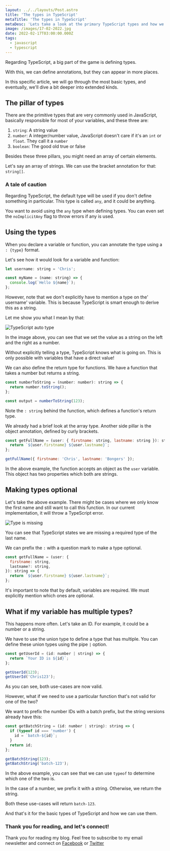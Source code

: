 ```yaml
---
layout: ../../layouts/Post.astro
title: 'The types in TypeScript'
metaTitle: 'The types in TypeScript'
metaDesc: 'Lets take a look at the primary TypeScript types and how we can use them.'
image: /images/17-02-2022.jpg
date: 2022-02-17T03:00:00.000Z
tags:
  - javascript
  - typescript
---
```


Regarding TypeScript, a big part of the game is defining types.

With this, we can define annotations, but they can appear in more places.

In this specific article, we will go through the most basic types, and eventually, we'll dive a bit deeper into extended kinds.

## The pillar of types

There are the primitive types that are very commonly used in JavaScript, basically responsible for most of your variables, and these three are:

1. `string`: A string value
2. `number`: A integer/number value, JavaScript doesn't care if it's an `int` or `float`. They call it a `number`
3. `boolean`: The good old true or false

Besides these three pillars, you might need an array of certain elements.

Let's say an array of strings. We can use the bracket annotation for that: `string[]`.

### A tale of caution

Regarding TypeScript, the default type will be used if you don't define something in particular.
This type is called `any`, and it could be anything.

You want to avoid using the `any` type when defining types.
You can even set the `noImplicitAny` flag to throw errors if any is used.

## Using the types

When you declare a variable or function, you can annotate the type using a `: {type}` format.

Let's see how it would look for a variable and function:

```js
let username: string = 'Chris';

const myName = (name: string) => {
  console.log(`Hello ${name}`);
};
```

However, note that we don't explicitly have to mention a type on the' username' variable.
This is because TypeScript is smart enough to derive this as a string.

Let me show you what I mean by that:

![TypeScript auto type](https://cdn.hashnode.com/res/hashnode/image/upload/v1644297817205/DqjXBwsgZ.png)

In the image above, you can see that we set the value as a string on the left and the right as a number.

Without explicitly telling a type, TypeScript knows what is going on.
This is only possible with variables that have a direct value!

We can also define the return type for functions.
We have a function that takes a number but returns a string.

```js
const numberToString = (number: number): string => {
  return number.toString();
};

const output = numberToString(123);
```

Note the `: string` behind the function, which defines a function's return type.

We already had a brief look at the array type. Another side pillar is the object annotation, defined by curly brackets.

```js
const getFullName = (user: { firstname: string, lastname: string }): string => {
  return `${user.firstname} ${user.lastname}`;
};

getFullName({ firstname: 'Chris', lastname: 'Bongers' });
```

In the above example, the function accepts an object as the `user` variable. This object has two properties which both are strings.

## Making types optional

Let's take the above example. There might be cases where we only know the first name and still want to call this function.
In our current implementation, it will throw a TypeScript error.

![Type is missing](https://cdn.hashnode.com/res/hashnode/image/upload/v1644298403384/TENirkSpm.png)

You can see that TypeScript states we are missing a required type of the last name.

We can prefix the `:` with a question mark to make a type optional.

```js
const getFullName = (user: {
  firstname: string,
  lastname?: string,
}): string => {
  return `${user.firstname} ${user.lastname}`;
};
```

It's important to note that by default, variables are required. We must explicitly mention which ones are optional.

## What if my variable has multiple types?

This happens more often. Let's take an ID. For example, it could be a number or a string.

We have to use the union type to define a type that has multiple.
You can define these union types using the pipe `|` option.

```js
const getUserId = (id: number | string) => {
  return `Your ID is ${id}`;
};

getUserId(123);
getUserId('Chris123');
```

As you can see, both use-cases are now valid.

However, what if we need to use a particular function that's not valid for one of the two?

We want to prefix the number IDs with a batch prefix, but the string versions already have this:

```js
const getBatchString = (id: number | string): string => {
  if (typeof id === 'number') {
    id = `batch-${id}`;
  }
  return id;
};

getBatchString(123);
getBatchString('batch-123');
```

In the above example, you can see that we can use `typeof` to determine which one of the two is.

In the case of a number, we prefix it with a string. Otherwise, we return the string.

Both these use-cases will return `batch-123`.

And that's it for the basic types of TypeScript and how we can use them.

### Thank you for reading, and let's connect!

Thank you for reading my blog. Feel free to subscribe to my email newsletter and connect on [Facebook](https://www.facebook.com/DailyDevTipsBlog) or [Twitter](https://twitter.com/DailyDevTips1)
